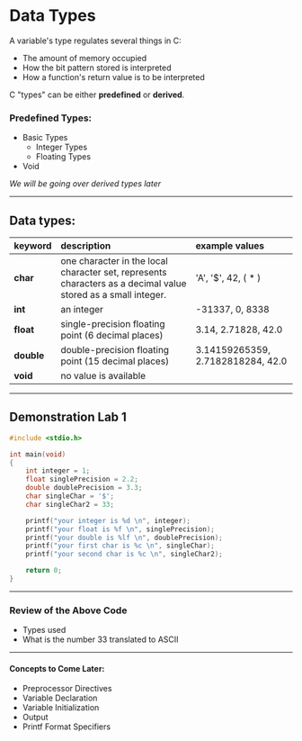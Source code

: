 # Data Types

A variable's type regulates several things in C:
* The amount of memory occupied
* How the bit pattern stored is interpreted
* How a function's return value is to be interpreted

C "types" can be either **predefined** or **derived**.

### Predefined Types:
* Basic Types
    * Integer Types
    * Floating Types
* Void

*We will be going over derived types later*

---
## Data types:

| **keyword** | **description** | **example values** |
| :--- | :--- | :--- |
| **char** | one character in the local character set, represents characters as a decimal value stored as a small integer. | 'A', '$', 42, ( * ) |
| **int** | an integer | -31337, 0, 8338 |
| **float** | single-precision floating point (6 decimal places) | 3.14, 2.71828, 42.0 |
| **double** | double-precision floating point (15 decimal places) | 3.14159265359, 2.7182818284, 42.0 |
| **void** | no value is available |  |

---
## Demonstration Lab 1

```c
#include <stdio.h>

int main(void)
{
    int integer = 1;
    float singlePrecision = 2.2;
    double doublePrecision = 3.3;
    char singleChar = '$';
    char singleChar2 = 33;

    printf("your integer is %d \n", integer);
    printf("your float is %f \n", singlePrecision);
    printf("your double is %lf \n", doublePrecision);
    printf("your first char is %c \n", singleChar);
    printf("your second char is %c \n", singleChar2);  

    return 0;
}
```

---
### Review of the Above Code
  * Types used
  * What is the number 33 translated to ASCII

---
#### Concepts to Come Later:
    
  * Preprocessor Directives
  * Variable Declaration
  * Variable Initialization
  * Output
  * Printf Format Specifiers
